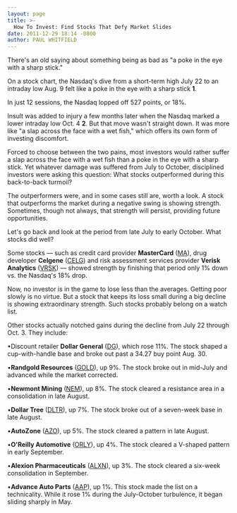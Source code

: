 ```yaml
---
layout: page
title: >-
  How To Invest: Find Stocks That Defy Market Slides
date: 2011-12-29 18:14 -0800
author: PAUL WHITFIELD
---
```





There's an old saying about something being as bad as "a poke in the eye with a sharp stick."


On a stock chart, the Nasdaq's dive from a short-term high July 22 to an intraday low Aug. 9 felt like a poke in the eye with a sharp stick **1**.


In just 12 sessions, the Nasdaq lopped off 527 points, or 18%.


Insult was added to injury a few months later when the Nasdaq marked a lower intraday low Oct. 4 **2**. But that move wasn't straight down. It was more like "a slap across the face with a wet fish," which offers its own form of investing discomfort.


Forced to choose between the two pains, most investors would rather suffer a slap across the face with a wet fish than a poke in the eye with a sharp stick. Yet whatever damage was suffered from July to October, disciplined investors were asking this question: What stocks outperformed during this back-to-back turmoil?


The outperformers were, and in some cases still are, worth a look. A stock that outperforms the market during a negative swing is showing strength. Sometimes, though not always, that strength will persist, providing future opportunities.


Let's go back and look at the period from late July to early October. What stocks did well?


Some stocks — such as credit card provider **MasterCard** ([MA](https://research.investors.com/quote.aspx?symbol=MA)), drug developer **Celgene** ([CELG](https://research.investors.com/quote.aspx?symbol=CELG)) and risk assessment services provider **Verisk Analytics** ([VRSK](https://research.investors.com/quote.aspx?symbol=VRSK)) — showed strength by finishing that period only 1% down vs. the Nasdaq's 18% drop.


Now, no investor is in the game to lose less than the averages. Getting poor slowly is no virtue. But a stock that keeps its loss small during a big decline is showing extraordinary strength. Such stocks probably belong on a watch list.


Other stocks actually notched gains during the decline from July 22 through Oct. 3. They include:


•Discount retailer **Dollar General** ([DG](https://research.investors.com/quote.aspx?symbol=DG)), which rose 11%. The stock shaped a cup-with-handle base and broke out past a 34.27 buy point Aug. 30.


•**Randgold Resources** ([GOLD](https://research.investors.com/quote.aspx?symbol=GOLD)), up 9%. The stock broke out in mid-July and advanced while the market corrected.


•**Newmont Mining** ([NEM](https://research.investors.com/quote.aspx?symbol=NEM)), up 8%. The stock cleared a resistance area in a consolidation in late August.


•**Dollar Tree** ([DLTR](https://research.investors.com/quote.aspx?symbol=DLTR)), up 7%. The stock broke out of a seven-week base in late August.


•**AutoZone** ([AZO](https://research.investors.com/quote.aspx?symbol=AZO)), up 5%. The stock cleared a pattern in late August.


•**O'Reilly Automotive** ([ORLY](https://research.investors.com/quote.aspx?symbol=ORLY)), up 4%. The stock cleared a V-shaped pattern in early September.


•**Alexion Pharmaceuticals** ([ALXN](https://research.investors.com/quote.aspx?symbol=ALXN)), up 3%. The stock cleared a six-week consolidation in September.


•**Advance Auto Parts** ([AAP](https://research.investors.com/quote.aspx?symbol=AAP)), up 1%. This stock made the list on a technicality. While it rose 1% during the July-October turbulence, it began sliding sharply in May.




